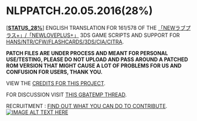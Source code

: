 # NLPPATCH.20.05.2016(28%)
[[**STATUS_28%**](https://github.com/LovePlusProject/NLPPATCH/blob/master/NLPPATCH.INFO.txt)] ENGLISH TRANSLATION FOR 161/578 OF THE [「NEWラブプラス+」/「NEWLOVEPLUS+」](http://www.konami.jp/products/newloveplus_plus/) 3DS GAME SCRIPTS AND SUPPORT FOR [HANS/NTR/CFW/FLASHCARDS/3DS/CIA/CITRA](https://github.com/LovePlusProject/NLPPATCH/tree/master/PLUGIN%20SUPPORT). 

**PATCH FILES ARE UNDER PROCESS AND MEANT FOR PERSONAL USE/TESTING, PLEASE DO NOT UPLOAD AND PASS AROUND A PATCHED ROM VERSION THAT MIGHT CAUSE A LOT OF PROBLEMS FOR US AND CONFUSION FOR USERS, THANK YOU.**

VIEW THE [CREDITS FOR THIS PROJECT](https://github.com/LovePlusProject/NLPPATCH/issues/1). 

FOR DISCUSSION VISIT [THIS GBATEMP THREAD](https://gbatemp.net/threads/request-help-newloveplus-english-translation.395574/).

RECRUITMENT : [FIND OUT WHAT YOU CAN DO TO CONTRIBUTE](https://github.com/LovePlusProject/NLPPATCH/issues/2).
[![IMAGE ALT TEXT HERE](http://i32.photobucket.com/albums/d10/n66x/NLPTRANSLATION/pjhphj.png)](https://www.youtube.com/watch?v=Sz6p45GsLJQ)